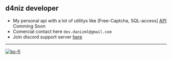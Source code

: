 ## d4niz developer

* My personal api with a lot of utilitys like [Free-Captcha, SQL-access] [API](https://d4niz.dev/) Comming Soon
* Comercial contact here `dev.danizml@gmail.com`
* Join discord support server [here](https://discord.d4niz.dev)

---

[![ko-fi](https://ko-fi.com/img/githubbutton_sm.svg)](https://ko-fi.com/O4O2FXPSU)
